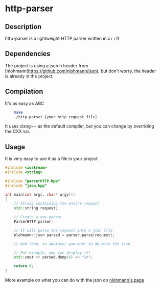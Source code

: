 # http-parser

## Description

http-parser is a lightweight HTTP parser written in c++11

## Dependencies

The project is using a json.h header from [nlohmann(https://github.com/nlohmann/json), but don't worry, the header is already in the project.

## Compilation

It's as easy as ABC
```sh
	make
	./http-parser [your http request file]
```

It uses clang++ as the default compiler, but you can change by overriding the CXX var.

## Usage

It is very easy to use it as a file in your project
```c++
#include <iostream>
#include <string>

#include "parserHTTP.hpp"
#include "json.hpp"

int main(int argc, char* argv[])
{
	// String containing the entire request
	std::string request;

	// Create a new parser
	ParserHTTP parser;

	// It will parse the request into a json file
	nlohmann::json parsed = parser.parse(request);

	// And then, to whatever you want to do with the json

	// For example, you can display it!
	std::cout << parsed.dump(4) << "\n";

	return 0;
}
```

More example on what you can do with the json on [nlohmann's page](https://github.com/nlohmann/json)
